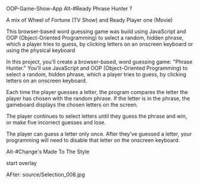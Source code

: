 OOP-Game-Show-App
Alt-#Ready Phrase Hunter ?

A mix of Wheel of Fortune (TV Show) and Ready Player one (Movie)

This browser-based word guessing game was build using JavaScript and OOP (Object-Oriented Programming) to select a random, hidden phrase, which a player tries to guess, by clicking letters on an onscreen keyboard or using the physical keyboard


In this project, you'll create a browser-based, word guessing game: "Phrase Hunter." You’ll use JavaScript and OOP (Object-Oriented Programming) to select a random, hidden phrase, which a player tries to guess, by clicking letters on an onscreen keyboard.

Each time the player guesses a letter, the program compares the letter the player has chosen with the random phrase. If the letter is in the phrase, the gameboard displays the chosen letters on the screen.

The player continues to select letters until they guess the phrase and win, or make five incorrect guesses and lose.

The player can guess a letter only once. After they’ve guessed a letter, your programming will need to disable that letter on the onscreen keyboard.


Alt-#Change's Made To The Style

start overlay 

AFter:
source/Selection_008.jpg
